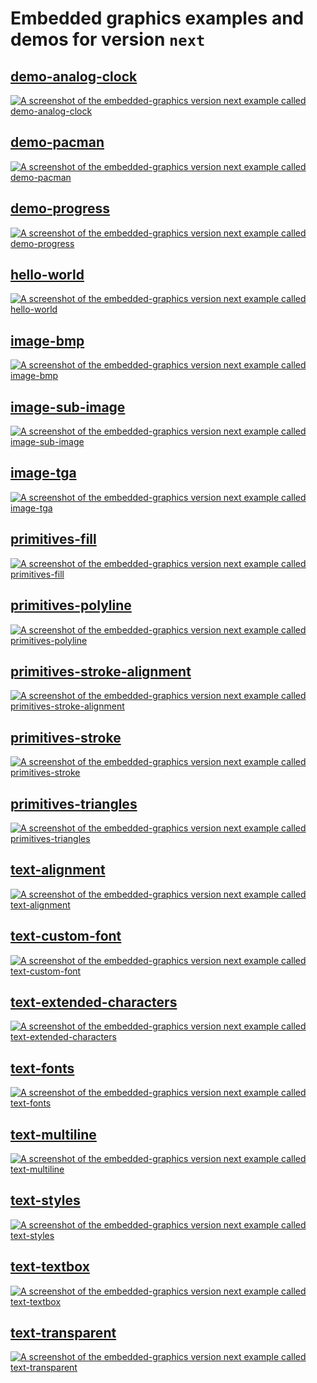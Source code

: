 # Embedded graphics examples and demos for version `next`

## [demo-analog-clock](examples/demo-analog-clock.rs)

[![A screenshot of the embedded-graphics version next example called demo-analog-clock](../doc/assets/next/demo-analog-clock.png)](examples/demo-analog-clock.rs)

## [demo-pacman](examples/demo-pacman.rs)

[![A screenshot of the embedded-graphics version next example called demo-pacman](../doc/assets/next/demo-pacman.png)](examples/demo-pacman.rs)

## [demo-progress](examples/demo-progress.rs)

[![A screenshot of the embedded-graphics version next example called demo-progress](../doc/assets/next/demo-progress.png)](examples/demo-progress.rs)

## [hello-world](examples/hello-world.rs)

[![A screenshot of the embedded-graphics version next example called hello-world](../doc/assets/next/hello-world.png)](examples/hello-world.rs)

## [image-bmp](examples/image-bmp.rs)

[![A screenshot of the embedded-graphics version next example called image-bmp](../doc/assets/next/image-bmp.png)](examples/image-bmp.rs)

## [image-sub-image](examples/image-sub-image.rs)

[![A screenshot of the embedded-graphics version next example called image-sub-image](../doc/assets/next/image-sub-image.png)](examples/image-sub-image.rs)

## [image-tga](examples/image-tga.rs)

[![A screenshot of the embedded-graphics version next example called image-tga](../doc/assets/next/image-tga.png)](examples/image-tga.rs)

## [primitives-fill](examples/primitives-fill.rs)

[![A screenshot of the embedded-graphics version next example called primitives-fill](../doc/assets/next/primitives-fill.png)](examples/primitives-fill.rs)

## [primitives-polyline](examples/primitives-polyline.rs)

[![A screenshot of the embedded-graphics version next example called primitives-polyline](../doc/assets/next/primitives-polyline.png)](examples/primitives-polyline.rs)

## [primitives-stroke-alignment](examples/primitives-stroke-alignment.rs)

[![A screenshot of the embedded-graphics version next example called primitives-stroke-alignment](../doc/assets/next/primitives-stroke-alignment.png)](examples/primitives-stroke-alignment.rs)

## [primitives-stroke](examples/primitives-stroke.rs)

[![A screenshot of the embedded-graphics version next example called primitives-stroke](../doc/assets/next/primitives-stroke.png)](examples/primitives-stroke.rs)

## [primitives-triangles](examples/primitives-triangles.rs)

[![A screenshot of the embedded-graphics version next example called primitives-triangles](../doc/assets/next/primitives-triangles.png)](examples/primitives-triangles.rs)

## [text-alignment](examples/text-alignment.rs)

[![A screenshot of the embedded-graphics version next example called text-alignment](../doc/assets/next/text-alignment.png)](examples/text-alignment.rs)

## [text-custom-font](examples/text-custom-font.rs)

[![A screenshot of the embedded-graphics version next example called text-custom-font](../doc/assets/next/text-custom-font.png)](examples/text-custom-font.rs)

## [text-extended-characters](examples/text-extended-characters.rs)

[![A screenshot of the embedded-graphics version next example called text-extended-characters](../doc/assets/next/text-extended-characters.png)](examples/text-extended-characters.rs)

## [text-fonts](examples/text-fonts.rs)

[![A screenshot of the embedded-graphics version next example called text-fonts](../doc/assets/next/text-fonts.png)](examples/text-fonts.rs)

## [text-multiline](examples/text-multiline.rs)

[![A screenshot of the embedded-graphics version next example called text-multiline](../doc/assets/next/text-multiline.png)](examples/text-multiline.rs)

## [text-styles](examples/text-styles.rs)

[![A screenshot of the embedded-graphics version next example called text-styles](../doc/assets/next/text-styles.png)](examples/text-styles.rs)

## [text-textbox](examples/text-textbox.rs)

[![A screenshot of the embedded-graphics version next example called text-textbox](../doc/assets/next/text-textbox.png)](examples/text-textbox.rs)

## [text-transparent](examples/text-transparent.rs)

[![A screenshot of the embedded-graphics version next example called text-transparent](../doc/assets/next/text-transparent.png)](examples/text-transparent.rs)

